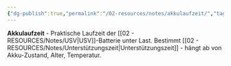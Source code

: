```yaml
---
{"dg-publish":true,"permalink":"/02-resources/notes/akkulaufzeit/","tags":["batterie/dauer","usv/versorgungszeit","informatik/hardware"],"noteIcon":"","updated":"2025-09-10T17:00:08.859+02:00"}
---
```



**Akkulaufzeit** - Praktische Laufzeit der [[02 - RESOURCES/Notes/USV\|USV]]-Batterie unter Last.
Bestimmt [[02 - RESOURCES/Notes/Unterstützungszeit\|Unterstützungszeit]] - hängt ab von Akku-Zustand, Alter, Temperatur.